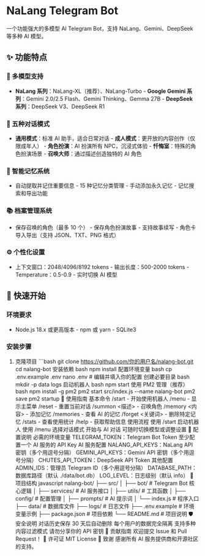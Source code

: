 # NaLang Telegram Bot
一个功能强大的多模型 AI Telegram Bot，支持 NaLang、Gemini、DeepSeek 等多种 
AI 模型。
## ✨ 功能特点
### 🤖 多模型支持
- **NaLang 系列**：NaLang-XL（推荐）、NaLang-Turbo - **Google Gemini 
系列**：Gemini 2.0/2.5 Flash、Gemini Thinking、Gemma 27B - **DeepSeek 
系列**：DeepSeek V3、DeepSeek R1
### 💬 五种对话模式
- **通用模式**：标准 AI 助手，适合日常对话 - 
**成人模式**：更开放的内容创作（仅限成年人） - **角色扮演**：AI 扮演所有 
NPC，沉浸式体验 - **忏悔室**：特殊的角色扮演场景 - 
**召唤大师**：通过描述创造独特的 AI 角色
### 🧠 智能记忆系统
- 自动提取并记住重要信息 - 15 种记忆分类管理 - 手动添加永久记忆 - 
记忆搜索和导出功能
### 📚 档案管理系统
- 保存召唤的角色（最多 10 个） - 保存角色扮演故事 - 支持故事续写 - 
角色卡导入导出（支持 JSON、TXT、PNG 格式）
### ⚙️ 个性化设置
- 上下文窗口：2048/4096/8192 tokens - 输出长度：500-2000 tokens - 
Temperature：0.5-0.9 - 实时切换 AI 模型
## 🚀 快速开始
### 环境要求
- Node.js 18.x 或更高版本 - npm 或 yarn - SQLite3
### 安装步骤
1. 克隆项目 ```bash git clone https://github.com/你的用户名/nalang-bot.git 
cd nalang-bot 安装依赖 bash npm install 配置环境变量 bash cp .env.example 
.env nano .env # 编辑并填入你的配置 创建必要目录 bash mkdir -p data logs 
启动机器人 bash npm start 使用 PM2 管理（推荐） bash npm install -g pm2 pm2 
start src/index.js --name nalang-bot pm2 save pm2 startup 📖 使用指南 
基本命令 /start - 开始使用机器人 /menu - 显示主菜单 /reset - 重置当前对话 
/summon <描述> - 召唤角色 /memory <内容> - 添加记忆 /memories - 查看 AI 
的记忆 /forget <关键词> - 删除特定记忆 /stats - 查看使用统计 /help - 
获取帮助信息 使用流程 使用 /start 启动机器人 使用 /menu 选择对话模式 开始与 
AI 对话 可随时切换模型或调整设置 🔧 配置说明 必需的环境变量 
TELEGRAM_TOKEN：Telegram Bot Token 至少配置一个 AI 服务的 API Key AI 
服务配置 NALANG_API_KEYS：NaLang API 密钥（多个用逗号分隔） 
GEMINI_API_KEYS：Gemini API 密钥（多个用逗号分隔） 
CHUTES_API_TOKEN：DeepSeek API Token 其他配置 ADMIN_IDS：管理员 Telegram 
ID（多个用逗号分隔） DATABASE_PATH：数据库路径（默认 ./data/bot.db） 
LOG_LEVEL：日志级别（默认 info） 📁 项目结构 javascript nalang-bot/ ├── 
src/ │ ├── bot/ # Telegram Bot 核心逻辑 │ ├── services/ # AI 服务接口 │ ├── 
utils/ # 工具函数 │ ├── config/ # 配置管理 │ ├── prompts/ # AI 提示词 │ └── 
index.js # 程序入口 ├── data/ # 数据库文件 ├── logs/ # 日志文件 ├── 
.env.example # 环境变量示例 ├── package.json # 项目依赖 └── README.md # 
项目说明 🛡️ 安全说明 对话历史保存 30 天后自动删除 每个用户的数据完全隔离 
支持多种内容过滤模式 请勿分享你的 API 密钥 🤝 贡献指南 欢迎提交 Issue 和 
Pull Request！ 📄 许可证 MIT License 🙏 致谢
感谢所有 AI 服务提供商和开源社区的支持。
